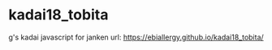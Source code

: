 # kadai18_tobita
g's kadai
javascript for janken
url: <a href="https://ebiallergy.github.io/kadai18_tobita/" target="_blank">https://ebiallergy.github.io/kadai18_tobita/</a>
